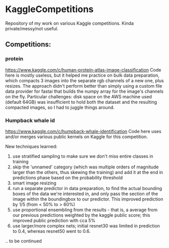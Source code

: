 # KaggleCompetitions
Repository of my work on various Kaggle competitions. Kinda private/messy/not useful.

## Competitions:

### protein
https://www.kaggle.com/c/human-protein-atlas-image-classification
Code here is mostly useless, but it helped me practice on bulk data preparation, which compacts 3 images into the separate rgb channels of a new one, plus resizes.
The approach didn't perform better than simply using a custom file data provider for fastai that builds the numpy array for the image's channels on the fly.
Particular challenges: disk space on the AWS machine used (default 64GB) was insufficient to hold both the dataset and the resulting compacted images, so I had to juggle things around.

### Humpback whale id
https://www.kaggle.com/c/humpback-whale-identification
Code here uses and/or merges various public kernels on Kaggle for this competition.  

New techniques learned:
1. use stratified sampling to make sure we don't miss entire classes in training
2. skip the 'unnamed' category (which was multiple orders of magnitude larger than the others, thus skewing the training) and add it at the end in predictions phase based on the probability threshold
3. smart image resizing
4. run a separate predictor in data preparation, to find the actual bounding boxes of the data we're interested in, and only pass the section of the image within the boundingbox to our predictor. This improved prediction by 1/5 (from < 50% to > 60%)
5. use proportional ensembling from the results - that is, a average from our previous predictions weighted by the kaggle public score; this improved public prediction with cca 5%
6. use larger/more complex nets; initial resnet30 was limited in prediction to 0.4, whereas resnet50 went to 0.6.


.. to be continued

